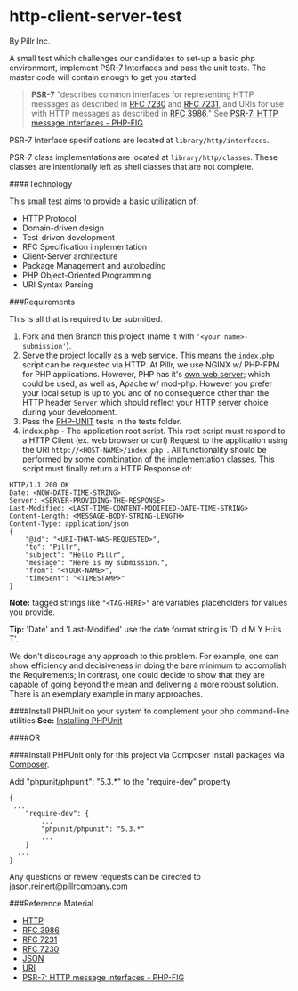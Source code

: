 # http-client-server-test
By Pillr Inc.

A small test which challenges our candidates to set-up a basic php environment, 
implement PSR-7 Interfaces and pass the unit tests. The master code will contain enough to get you started.

> **PSR-7** "describes common interfaces for representing HTTP messages as described in [RFC   7230](http://tools.ietf.org/html/rfc7230) and [RFC 7231](http://tools.ietf.org/html/rfc7230), and URIs for use with HTTP messages as described in [RFC 3986](http://tools.ietf.org/html/rfc3986)." See [PSR-7: HTTP message interfaces - PHP-FIG](http://www.php-fig.org/psr/psr-7/)

PSR-7 Interface specifications are located at ```library/http/interfaces```.

PSR-7 class implementations are located at ```library/http/classes```. These classes are intentionally left as shell classes that are not complete.


####Technology

This small test aims to provide a basic utilization of:
- HTTP Protocol
- Domain-driven design
- Test-driven development
- RFC Specification implementation
- Client-Server architecture
- Package Management and autoloading
- PHP Object-Oriented Programming
- URI Syntax Parsing

###Requirements

This is all that is required to be submitted.

1. Fork and then Branch this project (name it with ```'<your name>-submission'```).
1. Serve the project locally as a web service. This means the ```index.php``` script can be requested via HTTP. At Pillr, we use NGINX w/ PHP-FPM for PHP applications. However, PHP has it's [own web server](http://php.net/manual/en/features.commandline.webserver.php); which could be used, as well as, Apache w/ mod-php. However you prefer your local setup is up to you and of no consequence other than the HTTP header ```Server``` which should reflect your HTTP server choice during your development.
1. Pass the [PHP-UNIT](https://phpunit.de/) tests in the tests folder.
1. index.php - The application root script. This root script must respond to a HTTP Client (ex. web browser or curl) Request to the application using the URI ```http://<HOST-NAME>/index.php ```. All functionality should be performed by some combination of the implementation classes. This script must finally return a HTTP Response of:
```
HTTP/1.1 200 OK
Date: <NOW-DATE-TIME-STRING>
Server: <SERVER-PROVIDING-THE-RESPONSE>
Last-Modified: <LAST-TIME-CONTENT-MODIFIED-DATE-TIME-STRING>
Content-Length: <MESSAGE-BODY-STRING-LENGTH>
Content-Type: application/json
{
    "@id": "<URI-THAT-WAS-REQUESTED>",
    "to": "Pillr",
    "subject": "Hello Pillr",
    "message": "Here is my submission.",
    "from": "<YOUR-NAME>",
    "timeSent": "<TIMESTAMP>"
}
```
**Note:** tagged strings like ```"<TAG-HERE>"``` are variables placeholders for values you provide.

**Tip:** 'Date' and 'Last-Modified' use the date format string is 'D, d M Y H:i:s T'.

We don't discourage any approach to this problem. For example, one can show efficiency and decisiveness in doing the bare minimum
to accomplish the Requirements; In contrast, one could decide to show that they are capable of going beyond the mean and delivering
a more robust solution. There is an exemplary example in many approaches.

####Install PHPUnit on your system to complement your php command-line utilities
**See:** [Installing PHPUnit](https://phpunit.de/manual/current/en/installation.html)

####OR

####Install PHPUnit only for this project via Composer
Install packages via [Composer](https://getcomposer.org/doc/00-intro.md).

Add "phpunit/phpunit": "5.3.*" to the "require-dev" property
```
{
 ...
    "require-dev": {
        ...
        "phpunit/phpunit": "5.3.*"
        ...
    }
  ...
}
```

Any questions or review requests can be directed to jason.reinert@pillrcompany.com

###Reference Material
- [HTTP](https://en.wikipedia.org/wiki/Hypertext_Transfer_Protocol)
- [RFC 3986](http://tools.ietf.org/html/rfc3986)
- [RFC 7231](http://tools.ietf.org/html/rfc7230)
- [RFC 7230](http://tools.ietf.org/html/rfc7230)
- [JSON](https://en.wikipedia.org/wiki/JSON)
- [URI](https://en.wikipedia.org/wiki/Uniform_Resource_Identifier)
- [PSR-7: HTTP message interfaces - PHP-FIG](http://www.php-fig.org/psr/psr-7/)

